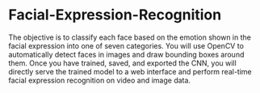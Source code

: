 # Facial-Expression-Recognition
The objective is to classify each face based on the emotion shown in the facial expression into one of seven categories. You will use OpenCV to automatically detect faces in images and draw bounding boxes around them. Once you have trained, saved, and exported the CNN, you will directly serve the trained model to a web interface and perform real-time facial expression recognition on video and image data. 
